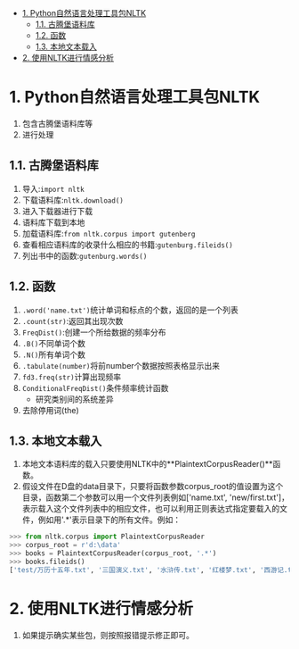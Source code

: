 <!-- TOC -->

- [1. Python自然语言处理工具包NLTK](#1-python自然语言处理工具包nltk)
  - [1.1. 古腾堡语料库](#11-古腾堡语料库)
  - [1.2. 函数](#12-函数)
  - [1.3. 本地文本载入](#13-本地文本载入)
- [2. 使用NLTK进行情感分析](#2-使用nltk进行情感分析)

<!-- /TOC -->

# 1. Python自然语言处理工具包NLTK
1. 包含古腾堡语料库等
2. 进行处理
 
## 1.1. 古腾堡语料库
1. 导入:`import nltk`
2. 下载语料库:`nltk.download()`
3. 进入下载器进行下载
4. 语料库下载到本地
5. 加载语料库:`from nltk.corpus import gutenberg`
6. 查看相应语料库的收录什么相应的书籍:`gutenburg.fileids()`
7. 列出书中的函数:`gutenburg.words()`

## 1.2. 函数
1. `.word('name.txt')`统计单词和标点的个数，返回的是一个列表
2. `.count(str)`:返回其出现次数
3. `FreqDist()`:创建一个所给数据的频率分布
4. `.B()`不同单词个数
5. `.N()`所有单词个数
6. `.tabulate(number)`将前number个数据按照表格显示出来
7. `fd3.freq(str)`计算出现频率
8. `ConditionalFreqDist()`条件频率统计函数
    + 研究类别间的系统差异
9. 去除停用词(the)

## 1.3. 本地文本载入
1. 本地文本语料库的载入只要使用NLTK中的**PlaintextCorpusReader()**函数。
2. 假设文件在D盘的data目录下，只要将函数参数corpus_root的值设置为这个目录，函数第二个参数可以用一个文件列表例如['name.txt', 'new/first.txt']，表示载入这个文件列表中的相应文件，也可以利用正则表达式指定要载入的文件，例如用'.*'表示目录下的所有文件。例如：
```python
>>> from nltk.corpus import PlaintextCorpusReader
>>> corpus_root = r'd:\data'
>>> books = PlaintextCorpusReader(corpus_root, '.*')
>>> books.fileids()
['test/万历十五年.txt', '三国演义.txt', '水浒传.txt', '红楼梦.txt', '西游记.txt']
```

# 2. 使用NLTK进行情感分析
1. 如果提示确实某些包，则按照报错提示修正即可。